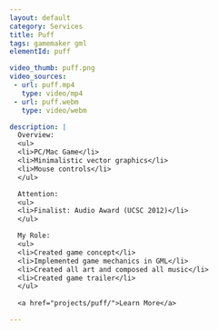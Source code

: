 ```yaml
---
layout: default
category: Services
title: Puff
tags: gamemaker gml
elementId: puff

video_thumb: puff.png
video_sources:
 - url: puff.mp4
   type: video/mp4
 - url: puff.webm
   type: video/webm

description: |
  Overview:
  <ul>
  <li>PC/Mac Game</li>
  <li>Minimalistic vector graphics</li>
  <li>Mouse controls</li>
  </ul>

  Attention:
  <ul>
  <li>Finalist: Audio Award (UCSC 2012)</li>
  </ul>

  My Role:
  <ul>
  <li>Created game concept</li>
  <li>Implemented game mechanics in GML</li>
  <li>Created all art and composed all music</li>
  <li>Created game trailer</li>
  </ul>
  
  <a href="projects/puff/">Learn More</a>

---
```

